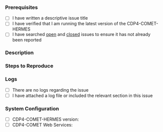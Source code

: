 ### Prerequisites

- [ ] I have written a descriptive issue title
- [ ] I have verified that I am running the latest version of the CDP4-COMET-HERMES
- [ ] I have searched [open](https://github.com/RHEAGROUP/CDP4-COMET-HERMES/issues) and [closed](https://github.com/RHEAGROUP/CDP4-COMET-HERMES/issues?q=is%3Aissue+is%3Aclosed) issues to ensure it has not already been reported

### Description
<!-- A description of the bug or feature -->

### Steps to Reproduce
<!-- List of steps, sample code, failing test or link to a project that reproduces the behavior -->

### Logs
<!-- provide either a complete or partial log file -->

  - [ ] There are no logs regarding the issue
  - [ ] I have attached a log file or included the relevant section in this issue  
  
### System Configuration
<!-- Tell us about the environment where you are experiencing the bug -->

  - [ ] CDP4-COMET-HERMES version:
  - [ ] CDP4-COMET Web Services:

<!-- Thanks for reporting the issue to CDP4-COMET-HERMES! -->